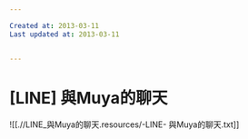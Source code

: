 ```yaml
---

Created at: 2013-03-11
Last updated at: 2013-03-11


---
```


# [LINE] 與Muya的聊天


![[.//LINE_與Muya的聊天.resources/-LINE- 與Muya的聊天.txt]]

